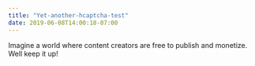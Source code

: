 ```yaml
---
title: "Yet-another-hcaptcha-test"
date: 2019-06-08T14:00:18-07:00
---
```


Imagine a world where content creators are free to publish and monetize. Well keep it up!
<form method="POST">
  <div class="h-captcha" data-sitekey="248b9d7f-b2d8-447a-a037-d60610f0684e"></div>
  <script src="https://hcaptcha.com/1/api.js" async defer></script>
</form>
